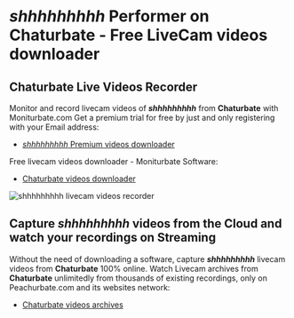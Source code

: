 # _shhhhhhhhh_ Performer on Chaturbate - Free LiveCam videos downloader

## Chaturbate Live Videos Recorder

Monitor and record livecam videos of **_shhhhhhhhh_** from **Chaturbate** with Moniturbate.com
Get a premium trial for free by just and only registering with your Email address:
* [_shhhhhhhhh_ Premium videos downloader](https://moniturbate.com/request-demo-licence-key.html)

Free livecam videos downloader - Moniturbate Software:
* [Chaturbate videos downloader](https://moniturbate.com/moniturbate-download-software.html)

![_shhhhhhhhh_ livecam videos recorder](https://peachurnet.com/templates/moniturbate-software.png)


## Capture _shhhhhhhhh_ videos from the Cloud and watch your recordings on Streaming

Without the need of downloading a software, capture **_shhhhhhhhh_** livecam videos from **Chaturbate** 100% online.
Watch Livecam archives from **Chaturbate** unlimitedly from thousands of existing recordings, only on Peachurbate.com and its websites network:
* [Chaturbate videos archives](https://peachurnet.com/)